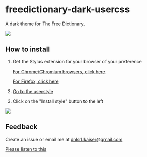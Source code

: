 # **freedictionary-dark-usercss**

A dark theme for The Free Dictionary.

![](https://i.imgur.com/x0YyhI0.png)

## **How to install**

1. Get the Stylus extension for your browser of your preference

    [For Chrome/Chromium browsers, click here](https://chrome.google.com/webstore/detail/stylus/clngdbkpkpeebahjckkjfobafhncgmne)

    [For Firefox, click here](https://addons.mozilla.org/en-US/firefox/addon/styl-us/)

2. [Go to the userstyle](https://raw.githubusercontent.com/dnlsrl/freedictionary-dark-usercss/master/freedictionary-dark.user.css)

3. Click on the "Install style" button to the left

![](https://i.imgur.com/pVwvFLT.png)

## **Feedback**

Create an issue or email me at [dnlsrl.kaiser@gmail.com](mailto:dnlsrl.kaiser@gmail.com?subject=freedictionary-dark-css&nbsp;feedback)

[Please listen to this](https://open.spotify.com/track/59m6MeVQeeK9lucs8ZKOmp?si=nyRnQYf2RKmUruOt1OzVVw)